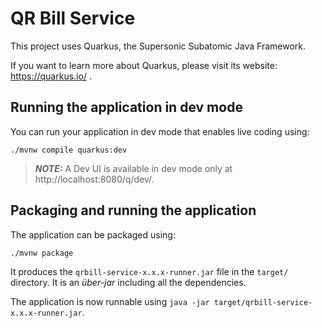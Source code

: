 # QR Bill Service

This project uses Quarkus, the Supersonic Subatomic Java Framework.

If you want to learn more about Quarkus, please visit its website: https://quarkus.io/ .

## Running the application in dev mode

You can run your application in dev mode that enables live coding using:
```shell script
./mvnw compile quarkus:dev
```

> **_NOTE:_**  A Dev UI is available in dev mode only at http://localhost:8080/q/dev/.

## Packaging and running the application

The application can be packaged using:
```shell script
./mvnw package
```
It produces the `qrbill-service-x.x.x-runner.jar` file in the `target/` directory.
It is an _über-jar_ including all the dependencies.

The application is now runnable using `java -jar target/qrbill-service-x.x.x-runner.jar`.

